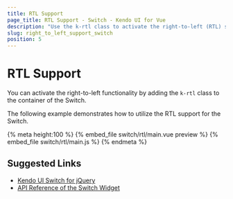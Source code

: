 ```yaml
---
title: RTL Support
page_title: RTL Support - Switch - Kendo UI for Vue
description: "Use the k-rtl class to activate the right-to-left (RTL) support of the Kendo UI Switch wrapper for Vue."
slug: right_to_left_support_switch
position: 5
---
```


# RTL Support

You can activate the right-to-left functionality by adding the `k-rtl` class to the container of the Switch.

The following example demonstrates how to utilize the RTL support for the Switch.

{% meta height:100 %}
{% embed_file switch/rtl/main.vue preview %}
{% embed_file switch/rtl/main.js %}
{% endmeta %}

## Suggested Links

* [Kendo UI Switch for jQuery](https://docs.telerik.com/kendo-ui/controls/editors/switch/overview)
* [API Reference of the Switch Widget](https://docs.telerik.com/kendo-ui/api/javascript/ui/switch)
